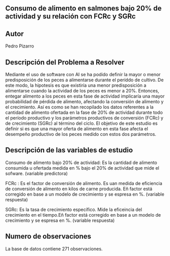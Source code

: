 ## Consumo de alimento en salmones bajo 20% de actividad y su relación con FCRc y SGRc

## Autor
Pedro Pizarro

## Descripción del Problema a Resolver

Mediante el uso de software con AI se ha podido definir la mayor o menor predisposición de los peces a alimentarse durante el períddo de cultivo. De este modo, la
hipotesis es que existiría una menor predisposición a alimentarse cuando la actividad de los peces es menor a 20%. Entonces, entegar alimento a los peces en esta fase
de actividad implicaría una mayor probabilidad de pérdida de alimento, afectando la conversión de alimento y el crecimiento. Así es como se han recopilado los datos 
referentes a la cantidad de alimento ofertada en la fase de 20% de actividad durante todo el período productivo y los parámetros productivos de conversión (FCRc) y 
de crecimiento (SGRc) al término del ciclo. El objetivo de este estudio es definir si es que una mayor oferta de alimento en esta fase afecta el desempeño productivo
de los peces medido con estos dos parámetros.

## Descripción de las variables de estudio

Consumo de alimento bajo 20% de actividad: Es la cantidad de alimento consumida u ofertada medida en % bajo el 20% de actividad que mide el sofware. (variable predictora)

FCRc : Es el factor de conversión de alimento. Es uan medida de eficiencia de conversión de alimento en kilos de carne producida. Eñ factor está corregido en base a un
       modelo de crecimiento y se espresa en %. (variable respuesta)

SGRc: Es la tasa de crecimiento específico. Mide la eficeincia del crecimiento en el tiempo.Eñ factor está corregido en base a un modelo de crecimiento y se espresa
      en %. (variable respuesta)
     
## Numero de observaciones

La base de datos contiene 271 observaciones.


